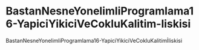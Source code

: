 # BastanNesneYonelimliProgramlama16-YapiciYikiciVeCokluKalitim-liskisi
BastanNesneYonelimliProgramlama16-YapiciYikiciVeCokluKalitimİliskisi
